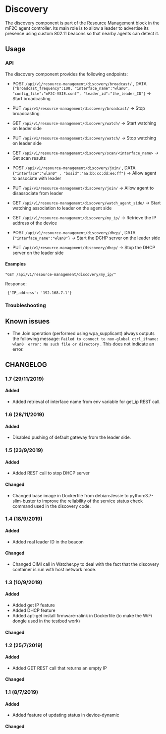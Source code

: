 
# Discovery

The discovery component is part of the Resource Management block in the mF2C agent controller. Its main role is to allow a leader to advertise its presence using custom 802.11 beacons so that nearby agents can detect it.
## Usage

### API

The discovery component provides the following endpoints:

 - POST `/api/v1/resource-management/discovery/broadcast/` , DATA `{"broadcast_frequency":100, "interface_name":"wlan0", "config_file":"mF2C-VSIE.conf", "leader_id":"the_leader_ID"}` -> Start broadcasting

- PUT `/api/v1/resource-management/discovery/broadcast/` -> Stop broadcasting

- GET `/api/v1/resource-management/discovery/watch/` -> Start watching on leader side

- PUT `/api/v1/resource-management/discovery/watch/` -> Stop watching on leader side

- GET `/api/v1/resource-management/discovery/scan/<interface_name>` -> Get scan results

- POST `/api/v1/resource-management/discovery/join/` , DATA `{"interface":"wlan0" , "bssid":"aa:bb:cc:dd:ee:ff"}` -> Allow agent to associate with leader

- PUT `/api/v1/resource-management/discovery/join/` -> Allow agent to disassociate from leader

- GET `/api/v1/resource-management/discovery/watch_agent_side/` -> Start watching association to leader on the agent side

- GET `/api/v1/resource-management/discovery/my_ip/` -> Retrieve the IP address of the device

- POST `/api/v1/resource-management/discovery/dhcp/` ,  DATA `{"interface_name":"wlan0"}` -> Start the DCHP server on the leader side

- PUT `/api/v1/resource-management/discovery/dhcp/` -> Stop the DHCP server on the leader side

#### Examples



    "GET /api/v1/resource-management/discovery/my_ip/"

   Response:

     {'IP_address': '192.168.7.1'}

### Troubleshooting

## Known issues

- The Join operation (performed using wpa_supplicant) always outputs the following message: `Failed to connect to non-global ctrl_ifname: wlan0  error: No such file or directory` . This does not indicate an error. 

## CHANGELOG

### 1.7 (29/11/2019)

#### Added

 - Added retrieval of interface name from env variable for get_ip REST call.

### 1.6 (28/11/2019)

#### Added

 - Disabled pushing of default gateway from the leader side.

### 1.5 (23/9/2019)

#### Added

 - Added REST call to stop DHCP server

#### Changed

 - Changed base image in Dockerfile from debian:Jessie to python:3.7-slim-buster to improve the reliability of the service status check command used in the discovery code.

### 1.4 (18/9/2019)
#### Added

-   Added real leader ID in the beacon

#### Changed
 - Changed CIMI call in Watcher.py to deal with the fact that the discovery container is run with host network mode.
 
### 1.3 (10/9/2019)
#### Added 
-   Added get IP feature
-   Added DHCP feature
-   Added apt-get install firmware-ralink in Dockerfile (to make the WiFi dongle used in the testbed work)
#### Changed
### 1.2 (25/7/2019)
#### Added 
- Added GET REST call that returns an empty IP
#### Changed
### 1.1 (8/7/2019)
#### Added 
-   Added feature of updating status in device-dynamic
#### Changed
